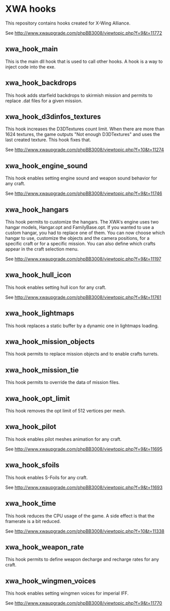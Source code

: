 # XWA hooks

This repository contains hooks created for X-Wing Alliance.

See http://www.xwaupgrade.com/phpBB3008/viewtopic.php?f=9&t=11772

## xwa_hook_main

This is the main dll hook that is used to call other hooks. A hook is a way to inject code into the exe.

## xwa_hook_backdrops

This hook adds starfield backdrops to skirmish mission and permits to replace .dat files for a given mission.

## xwa_hook_d3dinfos_textures

This hook increases the D3DTextures count limit. When there are more than 1624 textures, the game outputs "Not enough D3DTextures" and uses the last created texture. This hook fixes that.

See http://www.xwaupgrade.com/phpBB3008/viewtopic.php?f=10&t=11274

## xwa_hook_engine_sound

This hook enables setting engine sound and weapon sound behavior for any craft.

See http://www.xwaupgrade.com/phpBB3008/viewtopic.php?f=9&t=11746

## xwa_hook_hangars

This hook permits to customize the hangars.
The XWA's engine uses two hangar models, Hangar.opt and FamilyBase.opt. If you wanted to use a custom hangar, you had to replace one of them. You can now choose which hangar to use, customize the objects and the camera positions, for a specific craft or for a specific mission.
You can also define which crafts appear in the craft selection menu.

See http://www.xwaupgrade.com/phpBB3008/viewtopic.php?f=9&t=11197

## xwa_hook_hull_icon

This hook enables setting hull icon for any craft.

See http://www.xwaupgrade.com/phpBB3008/viewtopic.php?f=9&t=11761

## xwa_hook_lightmaps

This hook replaces a static buffer by a dynamic one in lightmaps loading.

## xwa_hook_mission_objects

This hook permits to replace mission objects and to enable crafts turrets.

## xwa_hook_mission_tie

This hook permits to override the data of mission files.

## xwa_hook_opt_limit

This hook removes the opt limit of 512 vertices per mesh.

## xwa_hook_pilot

This hook enables pilot meshes animation for any craft.

See http://www.xwaupgrade.com/phpBB3008/viewtopic.php?f=9&t=11695

## xwa_hook_sfoils

This hook enables S-Foils for any craft.

See http://www.xwaupgrade.com/phpBB3008/viewtopic.php?f=9&t=11693

## xwa_hook_time

This hook reduces the CPU usage of the game. A side effect is that the framerate is a bit reduced.

See http://www.xwaupgrade.com/phpBB3008/viewtopic.php?f=10&t=11338

## xwa_hook_weapon_rate

This hook permits to define weapon decharge and recharge rates for any craft.

## xwa_hook_wingmen_voices

This hook enables setting wingmen voices for imperial IFF.

See http://www.xwaupgrade.com/phpBB3008/viewtopic.php?f=9&t=11770
